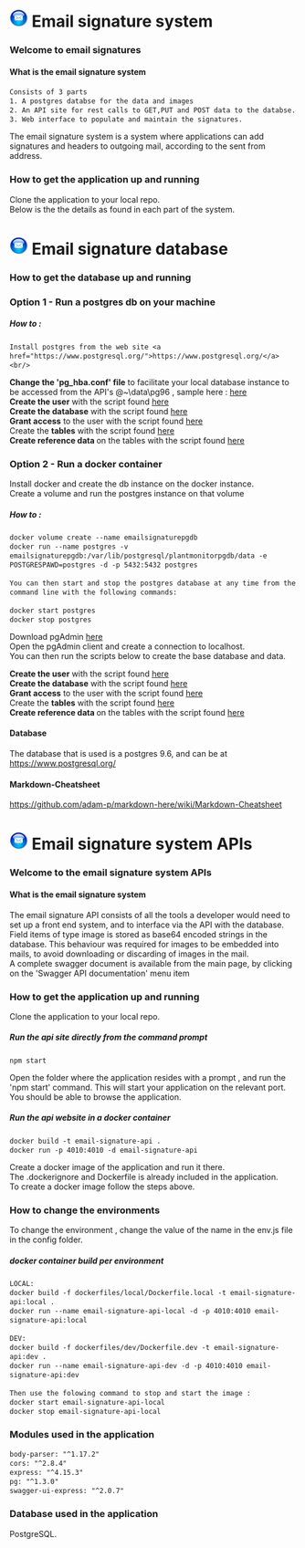 
#  ![Email signature system](https://github.com/roachmanza/EmailSignature/blob/master/Api_Site/client/content/img/MailIcon32.png "Email signature system") Email signature system

### Welcome to email signatures

#### What is the email signature system
    Consists of 3 parts
    1. A postgres databse for the data and images
    2. An API site for rest calls to GET,PUT and POST data to the databse.
    3. Web interface to populate and maintain the signatures.

The email signature system is a system where applications can add signatures and headers to outgoing mail, according to the sent from address.<br/>

### How to get the application up and running
Clone the application to your local repo.<br/>
Below is the the details as found in each part of the system.






#  ![Email signature system](https://github.com/roachmanza/EmailSignature/blob/master/Api_Site/client/content/img/MailIcon32.png "Email signature system") Email signature database

### How to get the database up and running

### Option 1 - Run a postgres db on your machine
    
##### How to :
    Install postgres from the web site <a href="https://www.postgresql.org/">https://www.postgresql.org/</a><br/>

<b>Change the 'pg_hba.conf' file</b> to facilitate your local database instance to be accessed from the API's @~\data\pg96 , sample here : <a href="https://github.com/roachmanza/EmailSignature/blob/master/Database/Postgres/pg_hba.conf">here</a><br/>
<b>Create the user</b> with the script found <a href="https://github.com/roachmanza/EmailSignature/blob/master/Database/Postgres/0_Create_User.sql">here</a><br/>
<b>Create the database</b> with the script found 
<a href="https://github.com/roachmanza/EmailSignature/blob/master/Database/Postgres/1_Create_Database.sql">here</a><br/>
<b>Grant access</b> to the user with the script found <a href="https://github.com/roachmanza/EmailSignature/blob/master/Database/Postgres/2_GrantAccess.sql">here</a><br/>
Create the <b>tables</b> with the script found <a href="https://github.com/roachmanza/EmailSignature/blob/master/Database/Postgres/3_Create_Tables.sql">here</a><br/>
<b>Create reference data </b> on the tables with the script found <a href="https://github.com/roachmanza/EmailSignature/blob/master/Database/Postgres/4_Create_BaseValues.sql">here</a><br/>

### Option 2 - Run a docker container

Install docker and create the db instance on the docker instance.<br/>
Create a volume and run the postgres instance on that volume<br/>

##### How to :
    docker volume create --name emailsignaturepgdb
    docker run --name postgres -v emailsignaturepgdb:/var/lib/postgresql/plantmonitorpgdb/data -e POSTGRESPAWD=postgres -d -p 5432:5432 postgres

    You can then start and stop the postgres database at any time from the command line with the following commands:

    docker start postgres
    docker stop postgres

Download pgAdmin <a href="https://www.pgadmin.org/download/">here</a><br/>
Open the pgAdmin client and create a connection to localhost.<br/>
You can then run the scripts below to create the base database and data.<br/>


<b>Create the user</b> with the script found <a href="https://github.com/roachmanza/EmailSignature/blob/master/Database/Postgres/0_Create_User.sql">here</a><br/>
<b>Create the database</b> with the script found 
<a href="https://github.com/roachmanza/EmailSignature/blob/master/Database/Postgres/1_Create_Database.sql">here</a><br/>
<b>Grant access</b> to the user with the script found <a href="https://github.com/roachmanza/EmailSignature/blob/master/Database/Postgres/2_GrantAccess.sql">here</a><br/>
Create the <b>tables</b> with the script found <a href="https://github.com/roachmanza/EmailSignature/blob/master/Database/Postgres/3_Create_Tables.sql">here</a><br/>
<b>Create reference data </b> on the tables with the script found <a href="https://github.com/roachmanza/EmailSignature/blob/master/Database/Postgres/4_Create_BaseValues.sql">here</a><br/>


#### Database
The database that is used is a postgres 9.6, and can be at <a href="https://www.postgresql.org/">https://www.postgresql.org/</a>

#### Markdown-Cheatsheet
<a href="https://github.com/adam-p/markdown-here/wiki/Markdown-Cheatsheet">https://github.com/adam-p/markdown-here/wiki/Markdown-Cheatsheet</a>






#  ![Email signature system](https://github.com/roachmanza/EmailSignature/blob/master/Api_Site/client/content/img/MailIcon32.png "Email signature system") Email signature system APIs

### Welcome to the email signature system APIs

#### What is the email signature system
The email signature API consists of all the tools a developer would need to set up a front end system, and to interface via the API with the database.<br/>
Field items of type image is stored as base64 encoded strings in the database. This behaviour was required for images to be embedded into mails, to avoid downloading or discarding of images in the mail.<br/>
A complete swagger document is available from the main page, by clicking on the 'Swagger API documentation' menu item

### How to get the application up and running
Clone the application to your local repo.<br/>

##### Run the api site directly from the command prompt
    npm start

Open the folder where the application resides with a prompt , and run the 'npm start' command. This will start your application on the relevant port. You should be able to browse the application.<br/>

##### Run the api website in a docker container
    docker build -t email-signature-api .
    docker run -p 4010:4010 -d email-signature-api
    
Create a docker image of the application and run it there.<br/>
The .dockerignore and Dockerfile is already included in the application.<br/>
To create a docker image follow the steps above.
    

### How to change the environments
To change the environment , change the value of the name in the env.js file in the config folder.<br/>

##### docker container build per environment
    LOCAL:
    docker build -f dockerfiles/local/Dockerfile.local -t email-signature-api:local .
    docker run --name email-signature-api-local -d -p 4010:4010 email-signature-api:local

    DEV:
    docker build -f dockerfiles/dev/Dockerfile.dev -t email-signature-api:dev .
    docker run --name email-signature-api-dev -d -p 4010:4010 email-signature-api:dev

    Then use the folowing command to stop and start the image : 
    docker start email-signature-api-local
    docker stop email-signature-api-local

### Modules used in the application
    body-parser: "^1.17.2"
    cors: "^2.8.4"
    express: "^4.15.3"
    pg: "^1.3.0"
    swagger-ui-express: "^2.0.7"

### Database used in the application
PostgreSQL.<br/>


































